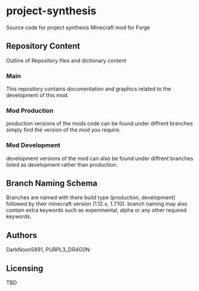 # project-synthesis
Source code for project synthesis Minecraft mod for Forge

## Repository Content
Outline of Repository files and dictionary content  
### Main
This repository contains documentation and graphics related to the development of this mod.

### Mod Production
production versions of the mods code can be found under diffrent branches simply find the version of the mod you require.

### Mod Development
development versions of the mod can also be found under diffrent branches listed as development rather than production. 
## Branch Naming Schema
Branches are named with there build type (production, development) followed by their minecraft version (1.12.x, 1.7.10). branch naming may also contain extra keywords such as experimental, alpha or any other required keywords.

## Authors
DarkNoon5891, PURPL3_DR4G0N

## Licensing
TBD
